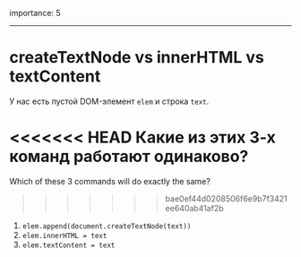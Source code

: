 importance: 5

---

# createTextNode vs innerHTML vs textContent

У нас есть пустой DOM-элемент `elem` и строка `text`.

<<<<<<< HEAD
Какие из этих 3-х команд работают одинаково?
=======
Which of these 3 commands will do exactly the same?
>>>>>>> bae0ef44d0208506f6e9b7f3421ee640ab41af2b

1. `elem.append(document.createTextNode(text))`
2. `elem.innerHTML = text`
3. `elem.textContent = text`
